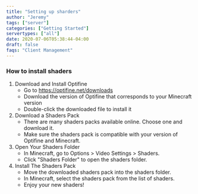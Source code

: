 ```yaml
---
title: "Setting up sharders"
author: "Jeremy"
tags: ["server"]
categories: ["Getting Started"]
servertypes: ["all"]
date: 2020-07-06T05:38:44-04:00
draft: false
faqs: "Client Management"
---
```


### How to install shaders
1. Download and Install Optifine
   - Go to https://optifine.net/downloads
   - Download the version of Optifine that corresponds to your Minecraft version
   - Double-click the downloaded file to install it
2. Download a Shaders Pack
   - There are many shaders packs available online. Choose one and download it.
   - Make sure the shaders pack is compatible with your version of Optifine and Minecraft.
3. Open Your Shaders Folder
   - In Minecraft, go to Options > Video Settings > Shaders.
   - Click "Shaders Folder" to open the shaders folder.
4. Install The Shaders Pack
   - Move the downloaded shaders pack into the shaders folder.
   - In Minecraft, select the shaders pack from the list of shaders.
   - Enjoy your new shaders!


